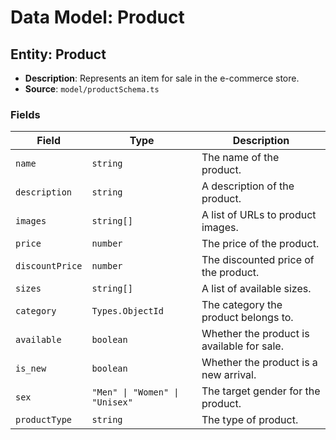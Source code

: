 # Data Model: Product

## Entity: Product

-   **Description**: Represents an item for sale in the e-commerce store.
-   **Source**: `model/productSchema.ts`

### Fields

| Field           | Type                | Description                               |
| --------------- | ------------------- | ----------------------------------------- |
| `name`          | `string`            | The name of the product.                  |
| `description`   | `string`            | A description of the product.             |
| `images`        | `string[]`          | A list of URLs to product images.         |
| `price`         | `number`            | The price of the product.                 |
| `discountPrice` | `number`            | The discounted price of the product.      |
| `sizes`         | `string[]`          | A list of available sizes.                |
| `category`      | `Types.ObjectId`    | The category the product belongs to.      |
| `available`     | `boolean`           | Whether the product is available for sale.|
| `is_new`        | `boolean`           | Whether the product is a new arrival.     |
| `sex`           | `"Men" \| "Women" \| "Unisex"` | The target gender for the product. |
| `productType`   | `string`            | The type of product.                      |
